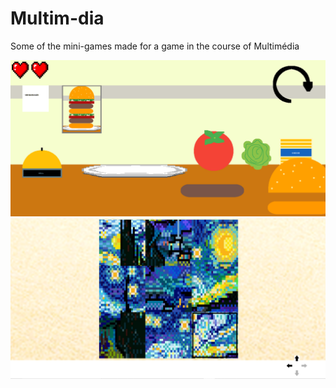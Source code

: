 # Multim-dia
Some of the mini-games made for a game in the course of Multimédia

![GitHub Logo](Final_Result/hamburguer3.PNG)
![GitHub Logo](Final_Result/puzzle1.PNG)
